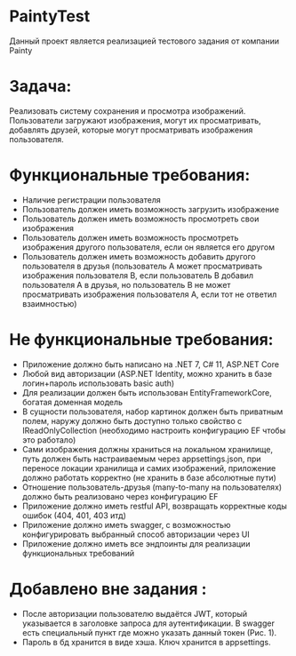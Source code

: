 # PaintyTest
Данный проект является реализацией тестового задания от компании Painty

# Задача:
Реализовать систему сохранения и просмотра изображений. Пользователи загружают изображения, могут их просматривать, добавлять друзей, которые могут просматривать изображения пользователя.

# Функциональные требования:
- Наличие регистрации пользователя
- Пользователь должен иметь возможность загрузить изображение
- Пользователь должен иметь возможность просмотреть свои изображения
- Пользователь должен иметь возможность просмотреть изображения другого пользователя, если он является его другом
- Пользователь должен иметь возможность добавить другого пользователя в друзья (пользователь А может просматривать изображения пользователя B, если пользователь B добавил пользователя А в друзья, но пользователь B не может просматривать изображения пользователя А, если тот не ответил взаимностью)

# Не функциональные требования:
- Приложение должно быть написано на .NET 7, C# 11, ASP.NET Core
- Любой вид авторизации (ASP.NET Identity, можно хранить в базе логин+пароль использовать basic auth)
- Для реализации должен быть использован EntityFrameworkCore, богатая доменная модель
- В сущности пользователя, набор картинок должен быть приватным полем, наружу должно быть доступно только свойство с IReadOnlyCollection (необходимо настроить конфигурацию EF чтобы это работало)
- Сами изображения должны храниться на локальном хранилище, путь должен быть настраиваемым через appsettings.json, при переносе локации хранилища и самих изображений, приложение должно работать корректно (не хранить в базе абсолютные пути)
- Отношение пользователь-друзья (many-to-many на пользователях) должно быть реализовано через конфигурацию EF
- Приложение должно иметь restful API, возвращать корректные коды ошибок (404, 401, 403 итд)
- Приложение должно иметь swagger, с возможностью конфигурировать выбранный способ авторизации через UI
- Приложение должно иметь все эндпоинты для реализации функциональных требований

# Добавлено вне задания :
- После авторизации пользователю выдаётся JWT, который указывается в заголовке запроса для аутентификации. В swagger есть специальный пункт где можно указать данный токен (Рис. 1).
- Пароль в бд хранится в виде хэша. Ключ хранится в appsettings.
